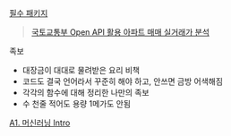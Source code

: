 [필수 패키지](https://gist.github.com/heuiy/9e3653165d2562288480e136c9b0100b)

> [국토교통부 Open API 활용 아파트 매매 실거래가 분석](https://colab.research.google.com/drive/1pwbE6Jkahti9RHAGU0Ex8VWWRgcd4vkF)

족보
- 대장금이 대대로 물려받은 요리 비책
- 코드도 결국 언어라서 꾸준히 해야 하고, 안쓰면 금방 어색해짐
- 각각의 함수에 대해 정리한 나만의 족보
- 수 천줄 적어도 용량 1메가도 안됨

[A1. 머신러닝 Intro](https://colab.research.google.com/drive/1a_mS84ew6mU-x-PUY5S5Ry1IBuIkD9FX?usp=sharing)
